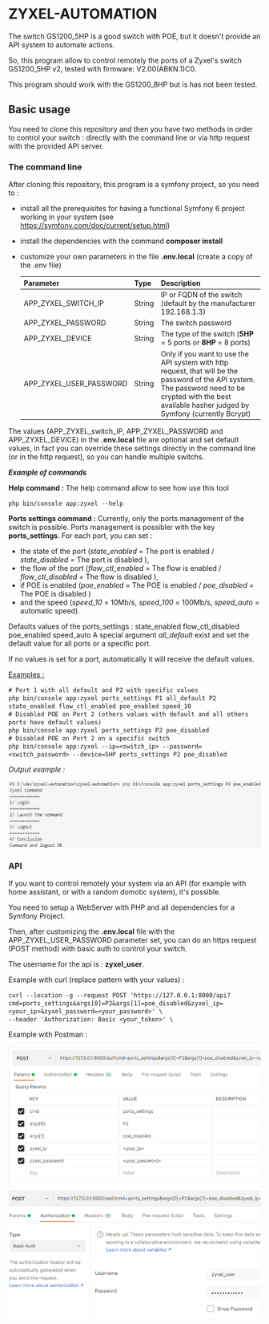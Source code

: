 # ZYXEL-AUTOMATION #

The switch GS1200_5HP is a good switch with POE, but it doesn't provide an API system to automate actions.

So, this program allow to control remotely the ports of a Zyxel's switch GS1200_5HP v2, tested with firmware: V2.00(ABKN.1)C0.

This program should work with the GS1200_8HP but is has not been tested.

## Basic usage ##

You need to clone this repository and then you have two methods in order to control your switch : directly with the command line or via http request with the provided API server.

### The command line ###

After cloning this repository, this program is a symfony project, so you need to : 
* install all the prerequisites for having a functional Symfony 6 project working in your system (see https://symfony.com/doc/current/setup.html)
* install the dependencies with the command **composer install**
* customize your own parameters in the file **.env.local** (create a copy of the .env file)

  | Parameter | Type | Description |
  |-----------|------|-------------|
  |   APP_ZYXEL_SWITCH_IP     |  String    | IP or FQDN of the switch (default by the manufacturer 192.168.1.3)           |
  |   APP_ZYXEL_PASSWORD      |  String    | The switch password            |
  |   APP_ZYXEL_DEVICE        |  String    | The type of the switch (**5HP** = 5 ports or **8HP** = 8 ports)            |
  |   APP_ZYXEL_USER_PASSWORD |  String    | Only if you want to use the API system with http request, that will be the password of the API system. The password need to be crypted with the best available hasher judged by Symfony (currently Bcrypt)|  

The values (APP_ZYXEL_switch_IP, APP_ZYXEL_PASSWORD and APP_ZYXEL_DEVICE) in the **.env.local** file are optional and set default values, in fact you can override these settings directly in the command line (or in the http request), so you can handle multiple switchs.  

***Example of commands***

__Help command :__
The help command allow to see how use this tool 
```
php bin/console app:zyxel --help
```

__Ports settings command :__
Currently, only the ports management of the switch is possible. Ports management is possibler with the key **ports_settings**.
For each port, you can set :
* the state of the port (_state_enabled_ = The port is enabled / _state_disabled_ = The port is disabled ), 
* the flow of the port (_flow_ctl_enabled_ = The flow is enabled / _flow_ctl_disabled_ = The flow is disabled ),  
* if POE is enabled (_poe_enabled_ = The POE is enabled / _poe_disabled_ = The POE is disabled )
* and the speed (_speed_10_ = 10Mb/s, _speed_100_ = 100Mb/s, _speed_auto_ = automatic speed).


Defaults values of the ports_settings : state_enabled flow_ctl_disabled poe_enabled speed_auto
A special argument _all_default_ exist and set the default value for all ports or a specific port.

If no values is set for a port, automatically it will receive the default values.
        
<u>Examples : </u>

```
# Port 1 with all default and P2 with specific values
php bin/console app:zyxel ports_settings P1 all_default P2 state_enabled flow_ctl_enabled poe_enabled speed_10
# Disabled POE on Port 2 (others values with default and all others ports have default values)
php bin/console app:zyxel ports_settings P2 poe_disabled
# Disabled POE on Port 2 on a specific switch
php bin/console app:zyxel --ip=<switch_ip> --password=<switch_password> --device=5HP ports_settings P2 poe_disabled
```

_Output example :_

![output](docs/command.png)


### API ###

If you want to control remotely your system via an API (for example with home assistant, or with a random domotic system), it's possible.

You need to setup a WebServer with PHP and all dependencies for a Symfony Project.

Then, after customizing the **.env.local** file with the APP_ZYXEL_USER_PASSWORD parameter set, you can do an https request (POST method) with basic auth to control your switch.

The username for the api is : **zyxel_user**.


Example with curl (replace pattern with your values) : 
```
curl --location -g --request POST 'https://127.0.0.1:8000/api?cmd=ports_settings&args[0]=P2&args[1]=poe_disabled&zyxel_ip=<your_ip>&zyxel_password=<your_password>' \
--header 'Authorization: Basic <your_token>' \
```

Example with Postman : 

![output](docs/postman_1.png)
![output](docs/postman_2.png)

